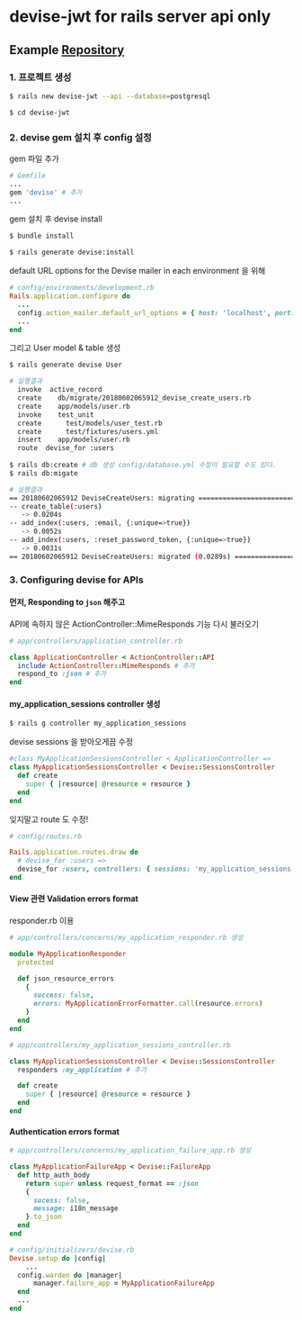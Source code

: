 # devise-jwt for rails server api only

## Example [Repository](https://github.com/prayeo/devise-jwt) 

### 1. 프로젝트 생성

```bash
$ rails new devise-jwt --api --database=postgresql

$ cd devise-jwt
```



### 2. devise gem 설치 후 config 설정

gem 파일 추가

```ruby
# Gemfile
...
gem 'devise' # 추가
...
```

gem 설치 후 devise install

```bash
$ bundle install

$ rails generate devise:install
```

default URL options for the Devise mailer in each environment 을 위해

```ruby
# config/environments/development.rb
Rails.application.configure do
  ...
  config.action_mailer.default_url_options = { host: 'localhost', port: 3000 } # 추가
  ...
end
```

그리고 User model & table 생성

```bash
$ rails generate devise User

# 실행결과
  invoke  active_record
  create    db/migrate/20180602065912_devise_create_users.rb
  create    app/models/user.rb
  invoke    test_unit
  create      test/models/user_test.rb
  create      test/fixtures/users.yml
  insert    app/models/user.rb
  route  devise_for :users
  
$ rails db:create # db 생성 config/database.yml 수정이 필요할 수도 있다.
$ rails db:migate

# 실행결과
== 20180602065912 DeviseCreateUsers: migrating ================================
-- create_table(:users)
   -> 0.0204s
-- add_index(:users, :email, {:unique=>true})
   -> 0.0052s
-- add_index(:users, :reset_password_token, {:unique=>true})
   -> 0.0031s
== 20180602065912 DeviseCreateUsers: migrated (0.0289s) =======================
```



### 3. Configuring devise for APIs

#### 먼저, Responding to `json` 해주고 

API에 속하지 않은 ActionController::MimeResponds 기능 다시 불러오기

```ruby
# app/controllers/application_controller.rb

class ApplicationController < ActionController::API
  include ActionController::MimeResponds # 추가
  respond_to :json # 추가
end
```



#### my_application_sessions controller 생성

```bash
$ rails g controller my_application_sessions
```

devise sessions 을 받아오게끔 수정

```ruby
#class MyApplicationSessionsController < ApplicationController =>
class MyApplicationSessionsController < Devise::SessionsController
  def create
    super { |resource| @resource = resource }
  end
end
```

잊지말고 route 도 수정! 

```ruby
# config/routes.rb

Rails.application.routes.draw do
  # devise_for :users =>
  devise_for :users, controllers: { sessions: 'my_application_sessions' }, defaults: { format: :json } # defaults format은 url 끝에 .json을 안붙여도 설정해줌.
end
```



#### View 관련 Validation errors format

responder.rb 이용

```ruby
# app/controllers/concerns/my_application_responder.rb 생성

module MyApplicationResponder
  protected

  def json_resource_errors
    {
      success: false,
      errors: MyApplicationErrorFormatter.call(resource.errors)
    }
  end
end
```

```ruby
# app/controllers/my_application_sessions_controller.rb

class MyApplicationSessionsController < Devise::SessionsController
  responders :my_application # 추가

  def create
    super { |resource| @resource = resource }
  end
end
```

#### Authentication errors format

```ruby
# app/controllers/concerns/my_application_failure_app.rb 생성

class MyApplicationFailureApp < Devise::FailureApp
  def http_auth_body
    return super unless request_format == :json
    {
      sucess: false,
      message: i18n_message
    }.to_json
  end
end
```

```ruby
# config/initializers/devise.rb
Devise.setup do |config|
	...
  config.warden do |manager|
      manager.failure_app = MyApplicationFailureApp
  end
  ...
end
```


